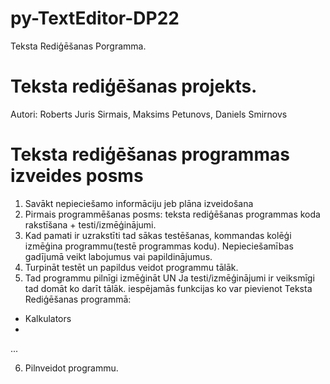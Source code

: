 # py-TextEditor-DP22
Teksta Rediģēšanas Porgramma.
# Teksta rediģēšanas projekts.
Autori: Roberts Juris Sirmais, Maksims Petunovs, Daniels Smirnovs
# Teksta rediģēšanas programmas izveides posms

1. Savākt nepieciešamo informāciju jeb plāna izveidošana
2. Pirmais programmēšanas posms: teksta rediģēšanas programmas koda rakstīšana + testi/izmēģinājumi.
3. Kad pamati ir uzrakstīti tad sākas testēšanas, kommandas kolēģi izmēģina programmu(testē programmas kodu). Nepieciešamības gadījumā veikt labojumus vai papildinājumus.
4. Turpināt testēt un papildus veidot programmu tālāk.
5. Tad programmu pilnīgi izmēģināt UN Ja testi/izmēģinājumi ir veiksmīgi tad domāt ko darīt tālāk.
iespējamās funkcijas ko var pievienot Teksta Rediģēšanas programmā:
  - Kalkulators
  -
  ...
  
6. Pilnveidot programmu.
